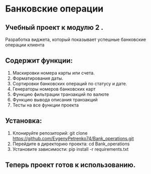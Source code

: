 # Банковские операции
## Учебный проект к модулю 2 . 
   Разработка виджета, который показывает 
   успешные  банковские операции клиента
## Содержит функции:
   1. Маскировки номера карты или счета.
   2. Форматирования даты.
   3. Сортировки банковских операций по статусу и дате.
4. Генераторы номеров банковских карт
5. Функцию фильтрации транзакций по валюте
6. Функцию вывода описания транзакций
7. Тесты на все функции проекта
## Установка:
   1. Клонируйте репозиторий:
      git clone https://github.com/EvgenyPetrenko74/Bank_operations.git
   2. Перейдите в директорию проекта:
      cd Bank_operations
   3. Установите зависимости:
      pip install -r requirements.txt
##    Теперь проект готов к использованию.
